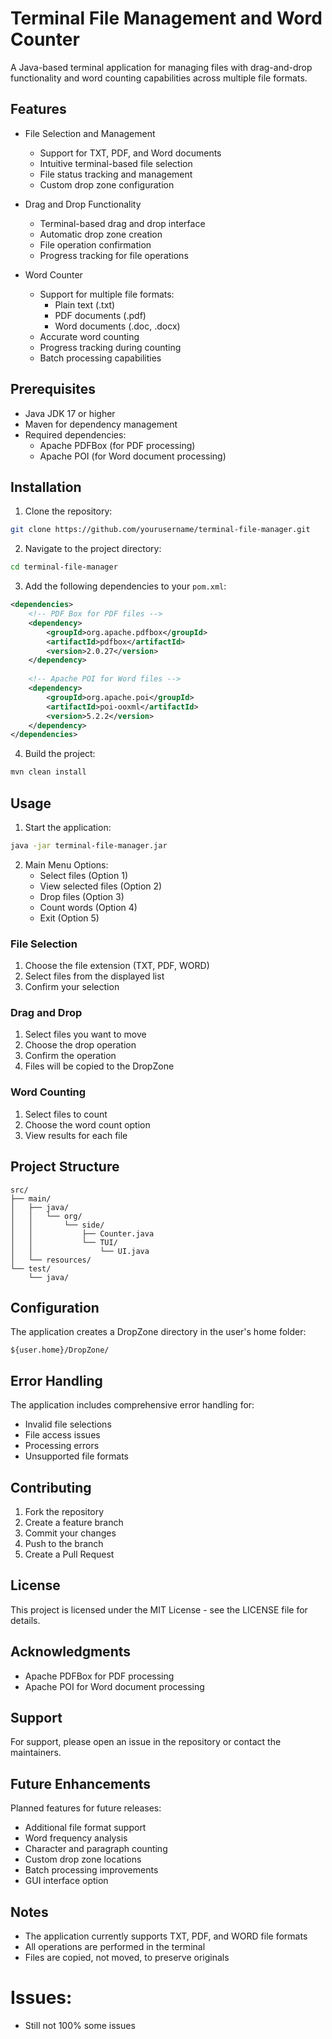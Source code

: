 # Terminal File Management and Word Counter

A Java-based terminal application for managing files with drag-and-drop functionality and word counting capabilities across multiple file formats.

## Features

- File Selection and Management
    - Support for TXT, PDF, and Word documents
    - Intuitive terminal-based file selection
    - File status tracking and management
    - Custom drop zone configuration

- Drag and Drop Functionality
    - Terminal-based drag and drop interface
    - Automatic drop zone creation
    - File operation confirmation
    - Progress tracking for file operations

- Word Counter
    - Support for multiple file formats:
        - Plain text (.txt)
        - PDF documents (.pdf)
        - Word documents (.doc, .docx)
    - Accurate word counting
    - Progress tracking during counting
    - Batch processing capabilities

## Prerequisites

- Java JDK 17 or higher
- Maven for dependency management
- Required dependencies:
    - Apache PDFBox (for PDF processing)
    - Apache POI (for Word document processing)

## Installation

1. Clone the repository:
```bash
git clone https://github.com/yourusername/terminal-file-manager.git
```

2. Navigate to the project directory:
```bash
cd terminal-file-manager
```

3. Add the following dependencies to your `pom.xml`:
```xml
<dependencies>
    <!-- PDF Box for PDF files -->
    <dependency>
        <groupId>org.apache.pdfbox</groupId>
        <artifactId>pdfbox</artifactId>
        <version>2.0.27</version>
    </dependency>
    
    <!-- Apache POI for Word files -->
    <dependency>
        <groupId>org.apache.poi</groupId>
        <artifactId>poi-ooxml</artifactId>
        <version>5.2.2</version>
    </dependency>
</dependencies>
```

4. Build the project:
```bash
mvn clean install
```

## Usage

1. Start the application:
```bash
java -jar terminal-file-manager.jar
```

2. Main Menu Options:
    - Select files (Option 1)
    - View selected files (Option 2)
    - Drop files (Option 3)
    - Count words (Option 4)
    - Exit (Option 5)

### File Selection
1. Choose the file extension (TXT, PDF, WORD)
2. Select files from the displayed list
3. Confirm your selection

### Drag and Drop
1. Select files you want to move
2. Choose the drop operation
3. Confirm the operation
4. Files will be copied to the DropZone

### Word Counting
1. Select files to count
2. Choose the word count option
3. View results for each file

## Project Structure

```
src/
├── main/
│   ├── java/
│   │   └── org/
│   │       └── side/
│   │           ├── Counter.java
│   │           └── TUI/
│   │               └── UI.java
│   └── resources/
└── test/
    └── java/
```

## Configuration

The application creates a DropZone directory in the user's home folder:
```
${user.home}/DropZone/
```

## Error Handling

The application includes comprehensive error handling for:
- Invalid file selections
- File access issues
- Processing errors
- Unsupported file formats

## Contributing

1. Fork the repository
2. Create a feature branch
3. Commit your changes
4. Push to the branch
5. Create a Pull Request

## License

This project is licensed under the MIT License - see the LICENSE file for details.

## Acknowledgments

- Apache PDFBox for PDF processing
- Apache POI for Word document processing

## Support

For support, please open an issue in the repository or contact the maintainers.

## Future Enhancements

Planned features for future releases:
- Additional file format support
- Word frequency analysis
- Character and paragraph counting
- Custom drop zone locations
- Batch processing improvements
- GUI interface option

## Notes

- The application currently supports TXT, PDF, and WORD file formats
- All operations are performed in the terminal
- Files are copied, not moved, to preserve originals

# Issues:

- Still not 100% some issues